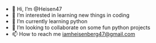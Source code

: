 - 👋 Hi, I’m @Heisen47
- 👀 I’m interested in learning new things in coding
- 🌱 I’m currently learning python
- 💞️ I’m looking to collaborate on some fun python projects
- 📫 How to reach me iamheisenberg47@gmail.com

<!---
Heisen47/Heisen47 is a ✨ special ✨ repository because its `README.md` (this file) appears on your GitHub profile.
You can click the Preview link to take a look at your changes.
--->
